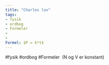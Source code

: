 ```yaml
---
title: "Charles lov"
tags: 
- fysik
- ordbog
- Formeler
- 
- 
Formel: $P = k*t$
---
```

#fysik #ordbog #Formeler 
 (N og V er konstant)